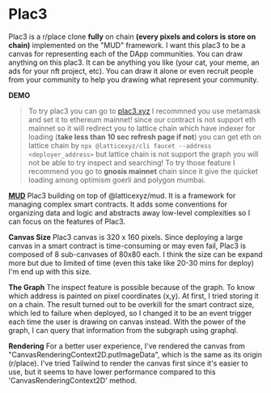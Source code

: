 # Plac3
Plac3 is a r/place clone **fully** on chain **(every pixels and colors is store on chain)** implemented on the "MUD" framework.
I want this plac3 to be a canvas for representing each of the DApp communities. You can draw anything on this plac3. It can be anything you like (your cat, your meme, an ads for your nft project, etc). You can draw it alone or even recruit people from your community to help you drawing what represent your community.


**DEMO** 
>To try plac3 you can go to [plac3.xyz](https://plac3.xyz) I recommned you use metamask and set it to ethereum mainnet! since our contract is not support eth mainnet so it will redirect you to lattice chain which have indexer for loading (**take less than 10 sec refresh page if not**) you can get eth on lattice chain by `npx @latticexyz/cli faucet --address <deployer_address>` but lattice chain is not support the graph you will not be able to try inspect and searching! To try those feature I recommend you go to **gnosis mainnet** chain since it give the quicket loading among optimism goerli and polygon mumbai.

**[MUD](https://mud.dev/)**
Plac3 building on top of @latticexyz/mud. It is a framework for managing complex smart contracts. It adds some conventions for organizing data and logic and abstracts away low-level complexities so I can focus on the features of Plac3.

**Canvas Size**
Plac3 canvas is 320 x 160 pixels. Since deploying a large canvas in a smart contract is time-consuming or may even fail, Plac3 is composed of 8 sub-canvases of 80x80 each. I think the size can be expand more but due to limited of time (even this take like 20-30 mins for deploy) I'm end up with this size.

**The Graph**
The inspect feature is possible because of the graph. To know which address is painted on pixel coordinates (x,y). At first, I tried storing it on a chain. The result turned out to be overkill for the smart contract size, which led to failure when deployed, so I changed it to be an event trigger each time the user is drawing on canvas instead. With the power of the graph, I can query that information from the subgraph using graphql.

**Rendering**
For a better user experience, I've rendered the canvas from "CanvasRenderingContext2D.putImageData", which is the same as its origin (r/place). I've tried Tailwind to render the canvas first since it's easier to use, but it seems to have lower performance compared to this 'CanvasRenderingContext2D' method.

